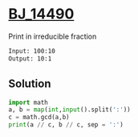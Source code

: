 # [BJ_14490](https://acmicpc.net/problem/14490)

Print in irreducible fraction

```txt
Input: 100:10
Output: 10:1
```

## Solution

```py
import math
a, b = map(int,input().split(':'))
c = math.gcd(a,b)
print(a // c, b // c, sep = ':')
```
